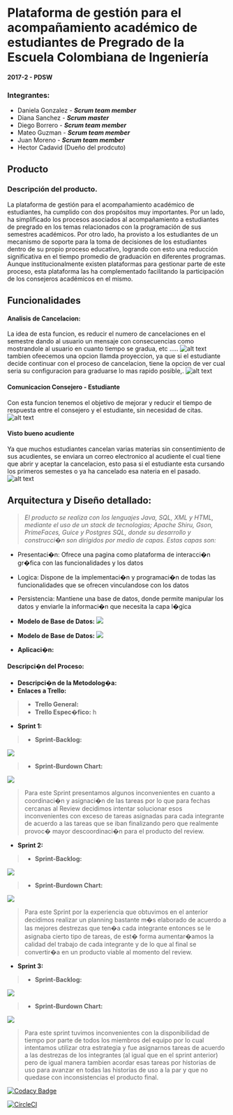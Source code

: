# Plataforma de gestión para el acompañamiento académico de estudiantes de Pregrado de la Escuela Colombiana de Ingeniería

#### 2017-2 - PDSW

### Integrantes:

- Daniela Gonzalez - ***Scrum team member***
- Diana Sanchez - ***Scrum master***
- Diego Borrero - ***Scrum team member***
- Mateo Guzman - ***Scrum team member***
- Juan Moreno - ***Scrum team member***
- Hector Cadavid (Dueño del prodcuto)

## Producto

### Descripción del producto.
La plataforma de gestión para el acompañamiento académico de estudiantes, ha cumplido con dos propósitos muy importantes. Por un lado, ha simplificado los procesos asociados al acompañamiento a estudiantes de pregrado en los temas relacionados con la programación de sus semestres académicos. Por otro lado, ha provisto a los estudiantes de un mecanismo de soporte para la toma de decisiones de los estudiantes dentro de su propio proceso educativo, logrando con esto una reducción significativa en el tiempo promedio de graduación en diferentes programas. Aunque institucionalmente existen plataformas para gestionar parte de este proceso, esta plataforma las ha complementado facilitando la participación de los consejeros académicos en el mismo.
## Funcionalidades
#### Analisis de Cancelacion:
La idea de esta funcion, es reducir el numero de cancelaciones en el semestre dando al usuario un mensaje con consecuencias como mostrandole al usuario en cuanto tiempo se gradua, etc .....
![alt text](https://github.com/Proyecto-PDSW/Proyecto/raw/master/images/impact.jpeg.png "Analis")
tambien ofeecemos una opcion llamda proyeccion, ya que si el estudiante decide continuar con el proceso de cancelacion, tiene la opcion de ver cual seria su configuracion para graduarse lo mas rapido posible,.
![alt text](https://github.com/Proyecto-PDSW/Proyecto/raw/master/images/proyeccion.jpeg.png "Analis")
#### Comunicacion Consejero - Estudiante
Con esta funcion tenemos el objetivo de mejorar y reducir el tiempo de respuesta entre el consejero y el estudiante, sin necesidad de citas.
![alt text](https://github.com/Proyecto-PDSW/Proyecto/raw/master/images/consejero.jpeg.png "Consejero")
#### Visto bueno acudiente 
Ya que muchos estudiantes cancelan varias materias sin consentimiento de sus acudientes, se enviara un correo electronico al acudiente el cual tiene que abrir y aceptar la cancelacion, esto pasa si el estudiante esta cursando los primeros semestes o ya ha cancelado esa nateria en el pasado.
![alt text](https://github.com/Proyecto-PDSW/Proyecto/raw/master/images/Acudiente.jpeg.png "Acudiente")
## Arquitectura y Diseño detallado:
> *El producto se realiza con los lenguajes Java, SQL, XML y HTML, mediante el uso de un stack de tecnologias; Apache Shiru, Gson, PrimeFaces, Guice y Postgres SQL, donde su desarrollo y construcci�n son dirigidos por medio de capas. Estas capas son:*
>
 - Presentaci�n: Ofrece una pagina como plataforma de interacci�n gr�fica con las funcionalidades y los datos
 - Logica: Dispone de la implementaci�n y programaci�n de todas las funcionalidades que se ofrecen vinculandose con los datos
 - Persistencia: Mantiene una base de datos, donde permite manipular los datos y enviarle la informaci�n que necesita la capa l�gica

- **Modelo de Base de Datos:**
![](BaseDeDatos.PNG)
- **Modelo de Base de Datos:**
![](DiagramaDeClases.PNG)
- **Aplicaci�n:**

#### **Descripci�n del Proceso:**
- **Descripci�n de la Metodolog�a:**
- **Enlaces a Trello:**
> - **Trello General:** 
> - **Trello Espec�fico:** h
- **Sprint 1:**
> - **Sprint-Backlog:**

![](sprint1-backlog.PNG)

> - **Sprint-Burdown Chart:**

![](sprint1-burdownchart.PNG)

> Para este Sprint presentamos algunos inconvenientes en cuanto a coordinaci�n y asignaci�n de las tareas por lo que para fechas cercanas al Review  decidimos intentar solucionar esos inconvenientes con exceso de tareas asignadas para cada integrante de acuerdo a las tareas que se iban finalizando pero que realmente provoc� mayor descoordinaci�n para el producto del review.

- **Sprint 2:**
> - **Sprint-Backlog:**

![](sprint2-backlog.PNG)

> - **Sprint-Burdown Chart:**

![](sprint2-burdownchart.PNG)

> Para este Sprint por la experiencia que obtuvimos en el anterior decidimos realizar un planning bastante m�s elaborado de acuerdo a las mejores destrezas que ten�a cada integrante entonces se le asignaba cierto tipo de tareas, de est� forma aumentar�amos la calidad del trabajo de cada integrante y de lo que al final se convertir�a en un producto viable al momento del review.

- **Sprint 3:**
> - **Sprint-Backlog:**

![](sprint3-backlog.PNG)

> - **Sprint-Burdown Chart:**

![](sprint3-burdownchart.PNG)

> Para este sprint tuvimos inconvenientes con la disponibilidad de tiempo por parte de todos los miembros del equipo por lo cual intentamos utilizar otra estrategia y fue asignarnos tareas de acuerdo a las destrezas de los integrantes (al igual que en el sprint anterior) pero de igual manera tambien acordar esas tareas por historias de uso para avanzar en todas las historias de uso a la par y que no quedase con inconsistencias el producto final.





[![Codacy Badge](https://api.codacy.com/project/badge/Grade/3a968b35790d4a0aa22b46c354dcc184)](https://www.codacy.com/app/Blackphantom96/Proyecto?utm_source=github.com&amp;utm_medium=referral&amp;utm_content=Proyecto-PDSW/Proyecto&amp;utm_campaign=Badge_Grade)

[![CircleCI](https://circleci.com/gh/Proyecto-PDSW/Proyecto.svg?style=svg)](https://circleci.com/gh/Proyecto-PDSW/Proyecto)

